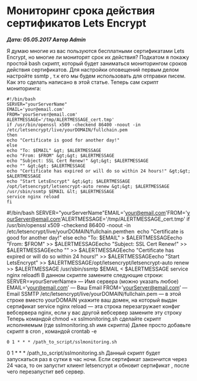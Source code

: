 # Мониторинг срока действия сертификатов Lets Encrypt                	  
***Дата: 05.05.2017 Автор Admin***

Я думаю многие из вас пользуются бесплатными сертификатами Lets Encrypt, но многие ли мониторят срок их действия?
Подкатом я покажу простой bash скрипт, который будет заниматься мониторингом сроков действия сертификатов.
Для настройки оповещений первым делом настройте ssmtp , т.к его мы будем использовать для отправки писем. Как это сделать написано в этой статье.
Теперь сам скрипт мониторинга:
```
#!/bin/bash
SERVER="yourServerName"
EMAIL='your@email.com'
FROM='yourServer@email.com'
ALERTMESSAGE='/tmp/ALERTMESSAGE_cert.tmp'
if /usr/bin/openssl x509 -checkend 86400 -noout -in /etc/letsencrypt/live/yourDOMAIN/fullchain.pem
then
echo "Certificate is good for another day!"
else
echo "To: $EMAIL" &gt; $ALERTMESSAGE
echo "From: $FROM" &gt;&gt; $ALERTMESSAGE
echo "Subject: SSL Cert Renew!" &gt;&gt; $ALERTMESSAGE
echo "" &gt;&gt; $ALERTMESSAGE
echo "Certificate has expired or will do so within 24 hours!" &gt;&gt; $ALERTMESSAGE
echo "Start LetsEncrypt" &gt;&gt; $ALERTMESSAGE
/opt/letsencrypt/letsencrypt-auto renew &gt;&gt; $ALERTMESSAGE
/usr/sbin/ssmtp $EMAIL &lt; $ALERTMESSAGE
service nginx reload
fi
```
#!/bin/bash&nbsp;SERVER="yourServerName"EMAIL='your@email.com'FROM='yourServer@email.com'ALERTMESSAGE='/tmp/ALERTMESSAGE_cert.tmp'&nbsp;if /usr/bin/openssl x509 -checkend 86400 -noout -in /etc/letsencrypt/live/yourDOMAIN/fullchain.pemthen&nbsp;&nbsp;echo "Certificate is good for another day!"&nbsp;else&nbsp;echo "To: $EMAIL" &gt; $ALERTMESSAGEecho "From: $FROM" &gt;&gt; $ALERTMESSAGEecho "Subject: SSL Cert Renew!" &gt;&gt; $ALERTMESSAGEecho "" &gt;&gt; $ALERTMESSAGEecho "Certificate has expired or will do so within 24 hours!" &gt;&gt; $ALERTMESSAGEecho "Start LetsEncrypt" &gt;&gt; $ALERTMESSAGE/opt/letsencrypt/letsencrypt-auto renew &gt;&gt; $ALERTMESSAGE&nbsp;/usr/sbin/ssmtp $EMAIL &lt; $ALERTMESSAGE&nbsp;service nginx reloadfi
В данном скрипте замените следующие строки:
SERVER=&#187;yourServerName&#187; &#8212; Имя сервера (можно указать любое)
EMAIL=&#8217;your@email.com&#8217; &#8212; Ваш Email
FROM=&#8217;yourServer@email.com&#8217; &#8212; Email SSMTP
/etc/letsencrypt/live/yourDOMAIN/fullchain.pem &#8212; в этой строке вместо yourDOMAIN укажите ваш домен, на который выдан сертификат
service nginx reload &#8212; эта строка перезагружает конфиг вебсервера nginx, если у вас другой вебсервер замените эту строку
Теперь командой chmod +x sslmonitoring.sh сделайте скрипт исполняемым (где sslmonitoring.sh имя скрипта)
Далее просто добавьте скрипт в cron , командой crontab -e
```
0 1 * * * /path_to_script/sslmonitoring.sh
```
0 1 * * * /path_to_script/sslmonitoring.sh
Данный скрипт будет запускаться раз в сутки в час ночи.
Если сертификат закончится через 24 часа, то он запустит клиент letsencrypt и обновит сертификат , после чего перезапустит веб сервер.
